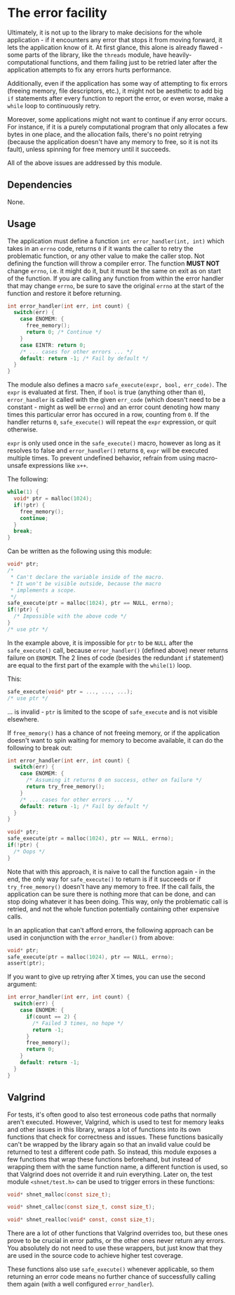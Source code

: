 # The error facility

Ultimately, it is not up to the library to make decisions for the whole
application - if it encounters any error that stops it from moving forward,
it lets the application know of it. At first glance, this alone is already
flawed - some parts of the library, like the `threads` module, have
heavily-computational functions, and them failing just to be retried later
after the application attempts to fix any errors hurts performance.

Additionally, even if the application has some way of attempting to fix errors
(freeing memory, file descriptors, etc.), it might not be aesthetic to add big
`if` statements after every function to report the error, or even worse, make
a `while` loop to continuously retry.

Moreover, some applications might not want to continue if any error occurs. For
instance, if it is a purely computational program that only allocates a few
bytes in one place, and the allocation fails, there's no point retrying (because
the application doesn't have any memory to free, so it is not its fault), unless
spinning for free memory until it succeeds.

All of the above issues are addressed by this module.

## Dependencies

None.

## Usage

The application must define a function `int error_handler(int, int)` which takes
in an `errno` code, returns `0` if it wants the caller to retry the problematic
function, or any other value to make the caller stop. Not defining the function
will throw a compiler error. The function **MUST NOT** change `errno`, i.e. it
might do it, but it must be the same on exit as on start of the function. If you
are calling any function from within the error handler that may change `errno`,
be sure to save the original `errno` at the start of the function and restore it
before returning.

```c
int error_handler(int err, int count) {
  switch(err) {
    case ENOMEM: {
      free_memory();
      return 0; /* Continue */
    }
    case EINTR: return 0;
    /* ... cases for other errors ... */
    default: return -1; /* Fail by default */
  }
}
```

The module also defines a macro `safe_execute(expr, bool, err_code)`. The
`expr` is evaluated at first. Then, if `bool` is true (anything other than `0`),
`error_handler` is called with the given `err_code` (which doesn't need to be a
constant - might as well be `errno`) and an error count denoting how many times
this particular error has occured in a row, counting from `0`. If the handler
returns `0`, `safe_execute()` will repeat the `expr` expression, or quit
otherwise.

`expr` is only used once in the `safe_execute()` macro, however as long as it
resolves to false and `error_handler()` returns `0`, `expr` will be executed
multiple times. To prevent undefined behavior, refrain from using macro-unsafe
expressions like `x++`.

The following:

```c
while(1) {
  void* ptr = malloc(1024);
  if(!ptr) {
    free_memory();
    continue;
  }
  break;
}
```

Can be written as the following using this module:

```c
void* ptr;
/*
 * Can't declare the variable inside of the macro.
 * It won't be visible outside, because the macro
 * implements a scope.
 */
safe_execute(ptr = malloc(1024), ptr == NULL, errno);
if(!ptr) {
  /* Impossible with the above code */
}
/* use ptr */
```

In the example above, it is impossible for `ptr` to be `NULL` after the
`safe_execute()` call, because `error_handler()` (defined above) never returns
failure on `ENOMEM`. The 2 lines of code (besides the redundant `if` statement)
are equal to the first part of the example with the `while(1)` loop.

This:

```c
safe_execute(void* ptr = ..., ..., ...);
/* use ptr */
```

... is invalid - `ptr` is limited to the scope of
`safe_execute` and is not visible elsewhere.

If `free_memory()` has a chance of not freeing memory, or if
the application doesn't want to spin waiting for memory to
become available, it can do the following to break out:

```c
int error_handler(int err, int count) {
  switch(err) {
    case ENOMEM: {
      /* Assuming it returns 0 on success, other on failure */
      return try_free_memory();
    }
    /* ... cases for other errors ... */
    default: return -1; /* Fail by default */
  }
}

void* ptr;
safe_execute(ptr = malloc(1024), ptr == NULL, errno);
if(!ptr) {
  /* Oops */
}
```

Note that with this approach, it is naive to call the function again - in the
end, the only way for `safe_execute()` to return is if it succeeds or if
`try_free_memory()` doesn't have any memory to free. If the call fails, the
application can be sure there is nothing more that can be done, and can stop
doing whatever it has been doing. This way, only the problematic call is
retried, and not the whole function potentially containing other expensive
calls.

In an application that can't afford errors, the following approach
can be used in conjunction with the `error_handler()` from above:

```c
void* ptr;
safe_execute(ptr = malloc(1024), ptr == NULL, errno);
assert(ptr);
```

If you want to give up retrying after X times, you can use the second argument:

```c
int error_handler(int err, int count) {
  switch(err) {
    case ENOMEM: {
      if(count == 2) {
        /* Failed 3 times, no hope */
        return -1;
      }
      free_memory();
      return 0;
    }
    default: return -1;
  }
}
```

## Valgrind

For tests, it's often good to also test erroneous code paths that normally
aren't executed. However, Valgrind, which is used to test for memory leaks and
other issues in this library, wraps a lot of functions into its own functions
that check for correctness and issues. These functions basically can't be
wrapped by the library again so that an invalid value could be returned to test
a different code path. So instead, this module exposes a few functions that wrap
these functions beforehand, but instead of wrapping them with the same function
name, a different function is used, so that Valgrind does not override it and
ruin everything. Later on, the test module `<shnet/test.h>` can be used to
trigger errors in these functions:

```c
void* shnet_malloc(const size_t);

void* shnet_calloc(const size_t, const size_t);

void* shnet_realloc(void* const, const size_t);
```

There are a lot of other functions that Valgrind overrides too, but these ones
prove to be crucial in error paths, or the other ones never return any errors.
You absolutely do not need to use these wrappers, but just know that they are
used in the source code to achieve higher test coverage.

These functions also use `safe_execute()` whenever applicable, so them returning
an error code means no further chance of successfully calling them again (with a
well configured `error_handler`).
